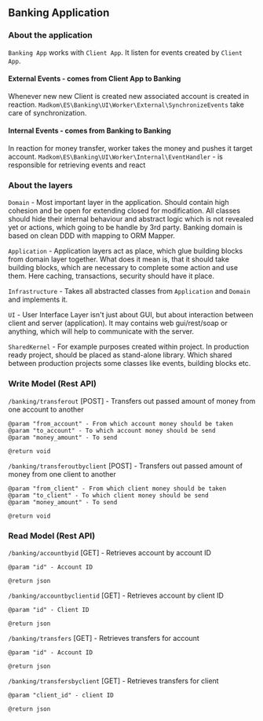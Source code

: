 ## Banking Application 

### About the application

`Banking App` works with `Client App`. 
It listen for events created by `Client App`. 

#### External Events - comes from Client App to Banking

Whenever new new Client is created new associated account is created in reaction.
`Madkom\ES\Banking\UI\Worker\External\SynchronizeEvents` take care of synchronization. 

#### Internal Events - comes from Banking to Banking

In reaction for money transfer, worker takes the money and pushes it target account.
`Madkom\ES\Banking\UI\Worker\Internal\EventHandler` - is responsible for retrieving events and react


### About the layers

`Domain` - Most important layer in the application. Should contain high cohesion and be open for extending closed for modification.
All classes should hide their internal behaviour and abstract logic which is not revealed yet or actions, which going to be handle by 3rd party.
 Banking domain is based on clean DDD with mapping to ORM Mapper. 
 
`Application` - Application layers act as place, which glue building blocks from domain layer together.
 What does it mean is, that it should take building blocks, which are necessary to complete some action and use them.
 Here caching, transactions, security should have it place. 

`Infrastructure` - Takes all abstracted classes from `Application` and `Domain` and implements it.

`UI` - User Interface Layer isn't just about GUI, but about interaction between client and server (application).
It may contains web gui/rest/soap or anything, which will help to communicate with the server.

`SharedKernel` - For example purposes created within project. 
In production ready project, should be placed as stand-alone library.
Which shared between production projects some classes like events, building blocks etc.


### Write Model (Rest API)

`/banking/transferout` [POST] - Transfers out passed amount of money from one account to another
    
    @param "from_account" - From which account money should be taken  
    @param "to_account" - To which account money should be send
    @param "money_amount" - To send
    
    @return void

`/banking/transferoutbyclient` [POST] - Transfers out passed amount of money from one client to another
    
    @param "from_client" - From which client money should be taken  
    @param "to_client" - To which client money should be send
    @param "money_amount" - To send
    
    @return void

    
### Read Model (Rest API)

`/banking/accountbyid` [GET] - Retrieves account by account ID

    @param "id" - Account ID
    
    @return json
    
`/banking/accountbyclientid` [GET] - Retrieves account by client ID

    @param "id" - Client ID
    
    @return json
    
`/banking/transfers` [GET] - Retrieves transfers for account

    @param "id" - Account ID
    
    @return json
    
`/banking/transfersbyclient` [GET] - Retrieves transfers for client

    @param "client_id" - client ID
    
    @return json
